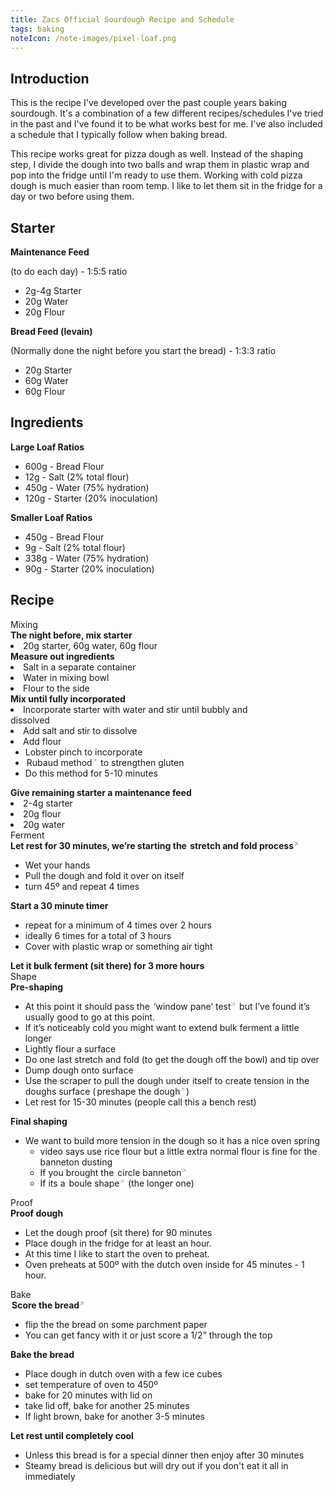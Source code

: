 ```yaml
---
title: Zacs Official Sourdough Recipe and Schedule
tags: baking
noteIcon: /note-images/pixel-loaf.png
---
```

## Introduction

This is the recipe I've developed over the past couple years baking sourdough. It's a combination of a few different recipes/schedules I've tried in the past and I've found it to be what works best for me. I've also included a schedule that I typically follow when baking bread.

This recipe works great for pizza dough as well. Instead of the shaping step, I divide the dough into two balls and wrap them in plastic wrap and pop into the fridge until I'm ready to use them. Working with cold pizza dough is much easier than room temp. I like to let them sit in the fridge for a day or two before using them.

## Starter

<div class="flex flex-wrap sm:flex-nowrap gap-4">
  <div class="sm:w-1/2">
    <strong class="dark:text-color-text-dark">Maintenance Feed</strong> 
    <p>(to do each day) - 1:5:5 ratio</p>
    <ul class=" list-none">
      <li>2g-4g Starter</li>
      <li>20g Water</li>
      <li>20g Flour</li>
    </ul>
  </div>

  <div class="sm:w-1/2">
    <strong class="dark:text-color-text-dark">Bread Feed (levain)</strong>
    <p>(Normally done the night before you start the bread) - 1:3:3 ratio</p>
    <ul class=" list-none">
      <li>20g Starter</li>
      <li>60g Water</li>
      <li>60g Flour</li>
    </ul>
  </div>
</div>
	
## Ingredients

<div class="flex flex-wrap sm:flex-nowrap gap-4">
  <div class="sm:w-1/2">
    <strong class="dark:text-color-text-dark">Large Loaf Ratios</strong>
    <ul>
      <li>600g - Bread Flour </li>
      <li>12g  - Salt (2% total flour)</li>
      <li>450g - Water (75% hydration)</li>
      <li>120g - Starter (20% inoculation)</li>
    </ul>
  </div>

  <div class="sm:w-1/2">
    <strong class="dark:text-color-text-dark">Smaller Loaf Ratios</strong>
    <ul>
      <li>450g - Bread Flour</li>
      <li>9g   - Salt (2% total flour)</li>
      <li>338g - Water (75% hydration)</li>
      <li>90g  - Starter (20% inoculation)</li>
    </ul>
  </div>
</div>

## Recipe

<div class="flex gap-4 relative">
  <span id="mixing" class="not-prose my-0 absolute -left-24 top-4 bg-card-background rounded py-2 px-4  z-40 mb-16 select-none -rotate-90 w-fit h-fit  border-b-2 border-b-primary font-medium dark:bg-card-background-dark dark:text-color-text-dark dark:border-b-primary-dark">Mixing</span>
  <div class="">
   <strong class="dark:text-color-text-dark">The night before, mix starter</strong>
    <li class=" list-disc py-0">20g starter, 60g water, 60g flour</li>
   <strong class="dark:text-color-text-dark">Measure out ingredients</strong>
    <li class=" list-disc py-0">Salt in a separate container</li>
    <li class=" list-disc py-0">Water in mixing bowl</li>
    <li class=" list-disc py-0">Flour to the side</li>
   <strong class="dark:text-color-text-dark">Mix until fully incorporated</strong>
    <li class=" list-disc py-0">Incorporate starter with water and stir until bubbly and </li>dissolved
    <li class=" list-disc py-0">Add salt and stir to dissolve</li>
    <li class=" list-disc py-0">Add flour
      <ul class="mt-0">
        <li class=" list-disc py-0">Lobster pinch to incorporate</li>
        <li class=" list-disc py-0"><a 
                                      href="https://www.youtube.com/watch?v=pxPxoUagD3I&t=43s"
                                      rel="noopener noreferrer"
                                      target="_blank"
                                      class="no-underline border-b-2 border-solid border-b-primary p-[2px] rounded hover:bg-primary external-link font-body dark:border-b-primary-dark dark:hover:bg-primary-dark transition-all ease-in-out delay-150 dark:hover:text-color-text-dark dark:text-color-text-dark">Rubaud method</a> to strengthen gluten</li>
        <li class=" list-disc py-0">Do this method for 5-10 minutes</li>
      </ul>
    </li>
   <strong class="dark:text-color-text-dark">Give remaining starter a maintenance feed</strong>
    <li class=" list-disc py-0">2-4g starter</li>
    <li class=" list-disc py-0">20g flour</li>
    <li class=" list-disc py-0">20g water</li>
  </div>
</div>
<div class="flex gap-4 relative mt-12">
  <span id="bulk-ferment" class="not-prose absolute -left-24 top-8 bg-card-background rounded py-2 px-4 mb-16 select-none -rotate-90 w-fit h-fit  border-b-2 border-b-primary text-lg dark:bg-card-background-dark dark:text-color-text-dark dark:border-b-primary-dark">Ferment</span>
  <div>
    <strong class="dark:text-color-text-dark">Let rest for 30 minutes, we’re starting the <a href="https://youtu.be/YPJixLxMReg?t=60" rel="noopener noreferrer" target="_blank" class="no-underline border-b-2 border-solid border-b-primary p-[2px] rounded hover:bg-primary external-link font-body dark:border-b-primary-dark dark:hover:bg-primary-dark transition-all ease-in-out delay-150 dark:hover:text-color-text-dark dark:text-color-text-dark font-black">stretch and fold process</a></strong>
      <ul>
        <li class=" list-disc py-0">Wet your hands</li>
        <li class=" list-disc py-0">Pull the dough and fold it over on itself</li>
        <li class=" list-disc py-0">turn 45º and repeat 4 times</li>
      </ul>
    <strong class="dark:text-color-text-dark">Start a 30 minute timer</strong>
      <ul>
        <li class=" list-disc py-0">repeat for a minimum of 4 times over 2 hours</li>
        <li class=" list-disc py-0">ideally 6 times for a total of 3 hours</li>
        <li class=" list-disc py-0">Cover with plastic wrap or something air tight</li>
      </ul>
    <strong class="dark:text-color-text-dark">Let it bulk ferment (sit there) for 3 more hours</strong>
  </div>
</div>
<div class="flex gap-4 relative ">
  <span id="shape" class="not-prose absolute -left-24 top-16 bg-card-background rounded py-2 px-4 mb-16 select-none -rotate-90 w-fit h-fit  border-b-2 border-b-primary text-lg dark:bg-card-background-dark dark:text-color-text-dark dark:border-b-primary-dark">Shape</span>
  <div class="mt-12">
    <strong class="dark:text-color-text-dark">Pre-shaping</strong>
      <ul>
        <li class=" list-disc py-0">At this point it should pass the <a href="https://www.thekitchn.com/bakers-techniques-how-to-do-th-70784" rel="noopener noreferrer" target="_blank" class="no-underline border-b-2 border-solid border-b-primary p-[2px] rounded hover:bg-primary external-link font-body dark:border-b-primary-dark dark:hover:bg-primary-dark transition-all ease-in-out delay-150 dark:hover:text-color-text-dark dark:text-color-text-dark">‘window pane’ test</a> but I’ve found it’s usually good to go at this point.</li>
        <li class=" list-disc py-0">If it’s noticeably cold you might want to extend bulk ferment a little longer</li>
        <li class=" list-disc py-0">Lightly flour a surface</li>
        <li class=" list-disc py-0">Do one last stretch and fold (to get the dough off the bowl) and tip over</li>
        <li class=" list-disc py-0">Dump dough onto surface</li>
        <li class=" list-disc py-0">Use the scraper to pull the dough under itself to create tension in the doughs surface (<a href="https://youtu.be/Koab3fxN4t4?t=140" rel="noopener noreferrer" target="_blank" class="no-underline border-b-2 border-solid border-b-primary p-[2px] rounded hover:bg-primary external-link font-body dark:border-b-primary-dark dark:hover:bg-primary-dark transition-all ease-in-out delay-150 dark:hover:text-color-text-dark dark:text-color-text-dark">preshape the dough</a>)</li>
        <li class=" list-disc py-0">Let rest for 15-30 minutes (people call this a bench rest)</li>
      </ul>
  <strong class="dark:text-color-text-dark">Final shaping</strong>
    <ul>
      <li class=" list-disc py-0">We want to build more tension in the dough so it has a nice oven spring
          <ul>
            <li class=" list-disc py-0">video says use rice flour but a little extra normal flour is fine for the banneton dusting</li>
            <li class=" list-disc py-0">If you brought the <a href="https://www.youtube.com/watch?v=h7eqwYLv2tI" rel="noopener noreferrer" target="_blank" class="no-underline border-b-2 border-solid border-b-primary p-[2px] rounded hover:bg-primary external-link font-body dark:border-b-primary-dark dark:hover:bg-primary-dark transition-all ease-in-out delay-150 dark:hover:text-color-text-dark dark:text-color-text-dark">circle banneton</a></li>
            <li class=" list-disc py-0">If its a <a href="https://youtu.be/rBH_NsTeNzE?t=461" rel="noopener noreferrer" target="_blank" class="no-underline border-b-2 border-solid border-b-primary p-[2px] rounded hover:bg-primary external-link font-body dark:border-b-primary-dark dark:hover:bg-primary-dark transition-all ease-in-out delay-150 dark:hover:text-color-text-dark dark:text-color-text-dark">boule shape</a> (the longer one)</li>
          </ul>
      </li>
    </ul>
  </div>
</div>


<div class="flex gap-4 relative">
  <span id="proof" class="not-prose absolute -left-24 top-4 bg-card-background rounded py-2 px-4 mb-16 select-none -rotate-90 w-fit h-fit  border-b-2 border-b-primary text-lg dark:bg-card-background-dark dark:text-color-text-dark dark:border-b-primary-dark">Proof</span>
  <div class="">
    <strong class="dark:text-color-text-dark">Proof dough</strong>
    <ul>
      <li class=" list-disc py-0">Let the dough proof (sit there) for 90 minutes</li>
      <li class=" list-disc py-0">Place dough in the fridge for at least an hour. </li>
      <li class=" list-disc py-0">At this time I like to start the oven to preheat.</li>
      <li class=" list-disc py-0">Oven preheats at 500º with the dutch oven inside for 45 minutes - 1 hour. </li>
    </ul>
  </div>
</div>


<div class="flex gap-4 relative">
  <span id="bake" class="not-prose absolute -left-24 top-4 bg-card-background rounded py-2 px-4 mb-16 select-none -rotate-90 w-fit h-fit  border-b-2 border-b-primary text-lg dark:bg-card-background-dark dark:text-color-text-dark dark:border-b-primary-dark">Bake</span>
  <div class="">
    <strong class="dark:text-color-text-dark"><a href="https://youtu.be/W-9gDmtmT4Y" rel="noopener noreferrer" target="_blank" class="no-underline border-b-2 border-solid border-b-primary p-[2px] rounded hover:bg-primary external-link font-body dark:border-b-primary-dark dark:hover:bg-primary-dark transition-all ease-in-out delay-150 dark:hover:text-color-text-dark dark:text-color-text-dark font-black">Score the bread</a></strong>
      <ul>
        <li class=" list-disc py-0">flip the the bread on some parchment paper</li>
        <li class=" list-disc py-0">You can get fancy with it or just score a 1/2” through the top</li>
      </ul>
    <strong class="dark:text-color-text-dark">Bake the bread</strong>
      <ul>
        <li class=" list-disc py-0">Place dough in dutch oven with a few ice cubes</li>
        <li class=" list-disc py-0">set temperature of oven to 450º</li>
        <li class=" list-disc py-0">bake for 20 minutes with lid on</li>
        <li class=" list-disc py-0">take lid off, bake for another 25 minutes</li>
        <li class=" list-disc py-0">If light brown, bake for another 3-5 minutes</li>
      </ul>
    <strong class="dark:text-color-text-dark">Let rest until completely cool</strong>
      <ul>
        <li class=" list-disc py-0">Unless this bread is for a special dinner then enjoy after 30 minutes</li>
        <li class=" list-disc py-0">Steamy bread is delicious but will dry out if you don't eat it all in immediately</li>
      </ul>
  </div>
</div>

<style>
  .external-link {
    text-decoration: none;
    border-bottom: 1px solid $color-border;
    color: $color-text;
    padding: 2px;
    border-radius: $border-radius;
  }
  .external-link:hover {
    color: black !important;
    background: $color-border;
    border-bottom: 1px solid $color-border;
  }
  .external-link:after {
    position: relative;
    top: -0.5em;
    font-size: 0.7em;
    content: "↗";
    color: #aaaaaa;
  }
</style>
